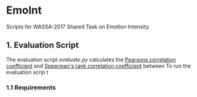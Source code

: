 # EmoInt
Scripts for WASSA-2017 Shared Task on Emotion Intensity

## 1. Evaluation Script
The evaluation script *evaluate.py* calculates the [Pearsons correlation coefficient](https://en.wikipedia.org/wiki/Pearson_correlation_coefficient) and [Spearman's rank correlation coefficient](https://en.wikipedia.org/wiki/Spearman%27s_rank_correlation_coefficient) between 
To run the evaluation scrip t

### 1.1 Requirements

